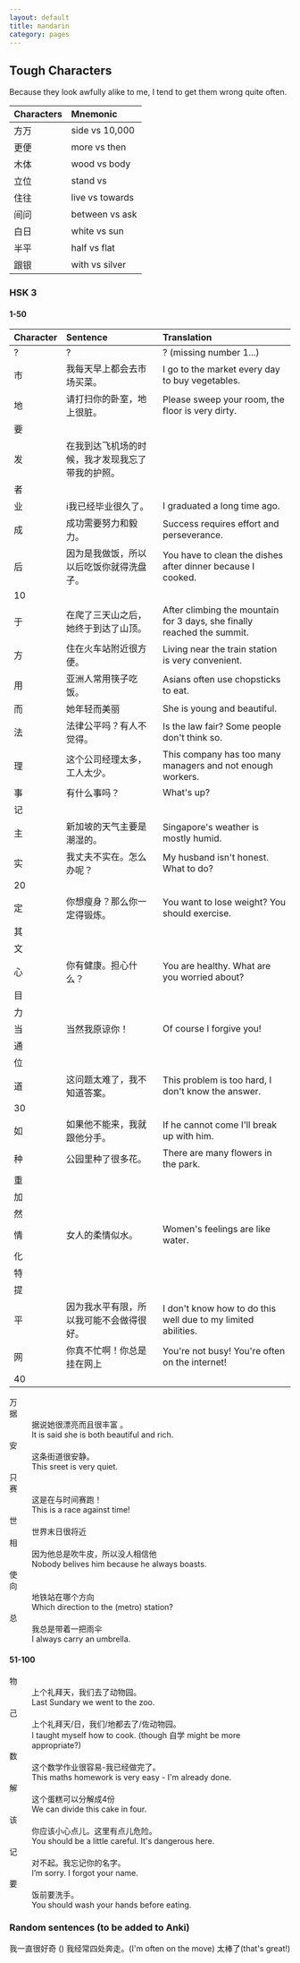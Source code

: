 ```yaml
---
layout: default
title: mandarin
category: pages
---
```


## Tough Characters ##

Because they look awfully alike to me, I tend to get them wrong quite often.

Characters|Mnemonic
:---------|:-------
方万|side vs 10,000
更便|more vs then
木体|wood vs body
立位|stand vs 
住往|live vs towards
间问|between vs ask
白日|white vs sun
半平|half vs flat
跟银|with vs silver

### HSK 3

#### 1-50

Character|Sentence|Translation
:--------|:-------|:----------
?|?|? (missing number 1...)
市|我每天早上都会去市场买菜。|I go to the market every day to buy vegetables.
地|请打扫你的卧室，地上很脏。|Please sweep your room, the floor is very dirty.
要||
发|在我到达飞机场的时候，我才发现我忘了带我的护照。|
者||
业|i我已经毕业很久了。|I graduated a long time ago.
成|成功需要努力和毅力。|Success requires effort and perseverance.
后|因为是我做饭，所以以后吃饭你就得洗盘子。|You have to clean the dishes after dinner because I cooked.
10||
于|在爬了三天山之后，她终于到达了山顶。|After climbing the mountain for 3 days, she finally reached the summit.
方|住在火车站附近很方便。|Living near the train station is very convenient.
用|亚洲人常用筷子吃饭。|Asians often use chopsticks to eat.
而|她年轻而美丽|She is young and beautiful.
法|法律公平吗？有人不觉得。|Is the law fair? Some people don't think so.
理|这个公司经理太多，工人太少。|This company has too many managers and not enough workers.
事|有什么事吗？|What's up?
记||
主|新加坡的天气主要是潮湿的。|Singapore's weather is mostly humid.
实|我丈夫不实在。怎么办呢？|My husband isn't honest. What to do?
20||
定|你想瘦身？那么你一定得锻炼。|You want to lose weight? You should exercise.
其||
文||
心|你有健康。担心什么？|You are healthy. What are you worried about?
目||
力||
当|当然我原谅你！|Of course I forgive you!
通||
位||
道|这问题太难了，我不知道答案。|This problem is too hard, I don't know the answer.
30||
如|如果他不能来，我就跟他分手。|If he cannot come I'll break up with him.
种|公园里种了很多花。|There are many flowers in the park.
重||
加||
然||
情|女人的柔情似水。|Women's feelings are like water.
化||
特||
提||
平|因为我水平有限，所以我可能不会做得很好。|I don't know how to do this well due to my limited abilities.
网|你真不忙啊！你总是挂在网上|You're not busy! You're often on the internet!
40||

<dl>
  <dt>万</dt>
  <dd></dd>
  <dd></dd>
  <dt>据</dt>
  <dd>据说她很漂亮而且很丰富 。</dd>
  <dd>It is said she is both beautiful and rich.</dd>
  <dt>安</dt>
  <dd>这条街道很安静。</dd>
  <dd>This sreet is very quiet.</dd>
  <dt>只</dt>
  <dd></dd>
  <dd></dd>
  <dt>赛</dt>
  <dd>这是在与时间赛跑！</dd>
  <dd>This is a race against time!</dd>
  <dt>世</dt>
  <dd>世界末日很将近</dd>
  <dd></dd>
  <dt>相</dt>
  <dd>因为他总是吹牛皮，所以没人相信他</dd>
  <dd>Nobody belives him because he always boasts.</dd>
  <dt>使</dt>
  <dd></dd>
  <dd></dd>
  <dt>向</dt>
  <dd>地铁站在哪个方向</dd>
  <dd>Which direction to the (metro) station?</dd>
  <dt>总</dt>
  <dd>我总是带着一把雨伞</dd>
  <dd>I always carry an umbrella.</dd>
</dl>

#### 51-100

<dl>
  <dt>物</dt>
  <dd>上个礼拜天，我们去了动物园。</dd>
  <dd>Last Sundary we went to the zoo.</dd>
  <dt>己</dt>
  <dd>上个礼拜天/日，我们/地都去了/佐动物园。</dd>
  <dd>I taught myself how to cook. (though 自学 might be more appropriate?)</dd>
  <dt>数</dt>
  <dd>这个数学作业很容易-我已经做完了。</dd>
  <dd>This maths homework is very easy - I'm already done.</dd>
  <dt>解</dt>
  <dd>这个蛋糕可以分解成4份</dd>
  <dd>We can divide this cake in four.</dd>
  <dt>该</dt>
  <dd>你应该小心点儿。这里有点儿危险。</dd>
  <dd>You should be a little careful. It's dangerous here.</dd>
  <dt>记</dt>
  <dd>对不起。我忘记你的名字。</dd>
  <dd>I’m sorry. I forgot your name.</dd>
  <dt>要</dt>
  <dd>饭前要洗手。</dd>
  <dd>You should wash your hands before eating.</dd>
  <dt></dt>
  <dd></dd>
  <dd></dd>
</dl>

### Random sentences (to be added to Anki)


我一直很好奇 ()
我经常四处奔走。(I'm often on the move)
太棒了(that's great!)
